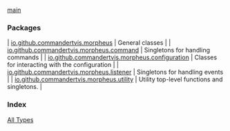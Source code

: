 [main](./index.md)

### Packages

| [io.github.commandertvis.morpheus](io.github.commandertvis.morpheus/index.md) |  General classes  |
| [io.github.commandertvis.morpheus.command](io.github.commandertvis.morpheus.command/index.md) |  Singletons for handling commands |
| [io.github.commandertvis.morpheus.configuration](io.github.commandertvis.morpheus.configuration/index.md) |  Classes for interacting with the configuration  |
| [io.github.commandertvis.morpheus.listener](io.github.commandertvis.morpheus.listener/index.md) |  Singletons for handling events  |
| [io.github.commandertvis.morpheus.utility](io.github.commandertvis.morpheus.utility/index.md) |  Utility top-level functions and singletons.  |

### Index

[All Types](alltypes/index.md)